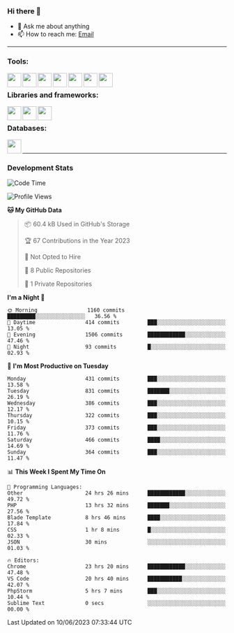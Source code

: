 ### Hi there 👋

- 💬 Ask me about anything
- 📫 How to reach me: [Email]

---

### Tools:
<img align='left' height="32" width="32" src="https://cdn.jsdelivr.net/npm/simple-icons@4.8.0/icons/phpstorm.svg" />
<img align='left' height="32" width="32" src="https://cdn.jsdelivr.net/npm/simple-icons@4.8.0/icons/webstorm.svg" />
<img align='left' height="32" width="32" src="https://cdn.jsdelivr.net/npm/simple-icons@4.8.0/icons/visualstudiocode.svg" />
<img align='left' height="32" width="32" src="https://cdn.jsdelivr.net/npm/simple-icons@4.8.0/icons/sublimetext.svg" />
<img align='left' height="32" width="32" src="https://cdn.jsdelivr.net/npm/simple-icons@4.8.0/icons/laragon.svg" />
<img align='left' height="32" width="32" src="https://cdn.jsdelivr.net/npm/simple-icons@4.8.0/icons/docker.svg" />
<img align='left' height="32" width="32" src="https://cdn.jsdelivr.net/npm/simple-icons@4.8.0/icons/amazonaws.svg" />
<br>

### Libraries and frameworks:
<img align='left' height="32" width="32" src="https://cdn.jsdelivr.net/npm/simple-icons@4.8.0/icons/laravel.svg" />
<img align='left' height="32" width="32" src="https://cdn.jsdelivr.net/npm/simple-icons@4.8.0/icons/vue-dot-js.svg" />
<img align='left' height="32" width="32" src="https://cdn.jsdelivr.net/npm/simple-icons@4.8.0/icons/jquery.svg" />
<br>

### Databases:
<img align='left' height="32" width="32" src="https://cdn.jsdelivr.net/npm/simple-icons@4.8.0/icons/mysql.svg" />
<br>

---
### Development Stats
<!--START_SECTION:waka-->
![Code Time](http://img.shields.io/badge/Code%20Time-1%2C767%20hrs%208%20mins-blue)

![Profile Views](http://img.shields.io/badge/Profile%20Views-0-blue)

**🐱 My GitHub Data** 

> 📦 60.4 kB Used in GitHub's Storage 
 > 
> 🏆 67 Contributions in the Year 2023
 > 
> 🚫 Not Opted to Hire
 > 
> 📜 8 Public Repositories 
 > 
> 🔑 1 Private Repositories 
 > 
**I'm a Night 🦉** 

```text
🌞 Morning                1160 commits        █████████░░░░░░░░░░░░░░░░   36.56 % 
🌆 Daytime                414 commits         ███░░░░░░░░░░░░░░░░░░░░░░   13.05 % 
🌃 Evening                1506 commits        ████████████░░░░░░░░░░░░░   47.46 % 
🌙 Night                  93 commits          █░░░░░░░░░░░░░░░░░░░░░░░░   02.93 % 
```
📅 **I'm Most Productive on Tuesday** 

```text
Monday                   431 commits         ███░░░░░░░░░░░░░░░░░░░░░░   13.58 % 
Tuesday                  831 commits         ███████░░░░░░░░░░░░░░░░░░   26.19 % 
Wednesday                386 commits         ███░░░░░░░░░░░░░░░░░░░░░░   12.17 % 
Thursday                 322 commits         ███░░░░░░░░░░░░░░░░░░░░░░   10.15 % 
Friday                   373 commits         ███░░░░░░░░░░░░░░░░░░░░░░   11.76 % 
Saturday                 466 commits         ████░░░░░░░░░░░░░░░░░░░░░   14.69 % 
Sunday                   364 commits         ███░░░░░░░░░░░░░░░░░░░░░░   11.47 % 
```


📊 **This Week I Spent My Time On** 

```text
💬 Programming Languages: 
Other                    24 hrs 26 mins      ████████████░░░░░░░░░░░░░   49.72 % 
PHP                      13 hrs 32 mins      ███████░░░░░░░░░░░░░░░░░░   27.56 % 
Blade Template           8 hrs 46 mins       ████░░░░░░░░░░░░░░░░░░░░░   17.84 % 
CSS                      1 hr 8 mins         █░░░░░░░░░░░░░░░░░░░░░░░░   02.33 % 
JSON                     30 mins             ░░░░░░░░░░░░░░░░░░░░░░░░░   01.03 % 

🔥 Editors: 
Chrome                   23 hrs 20 mins      ████████████░░░░░░░░░░░░░   47.48 % 
VS Code                  20 hrs 40 mins      ███████████░░░░░░░░░░░░░░   42.07 % 
PhpStorm                 5 hrs 7 mins        ███░░░░░░░░░░░░░░░░░░░░░░   10.44 % 
Sublime Text             0 secs              ░░░░░░░░░░░░░░░░░░░░░░░░░   00.00 % 
```


 Last Updated on 10/06/2023 07:33:44 UTC
<!--END_SECTION:waka-->

[huyviet]: https://huyviet.vn/
[EMAIl]: https://mail.google.com/mail/u/0/?fs=1&tf=cm&source=mailto&to=huynguyenviet0110@gmail.com
